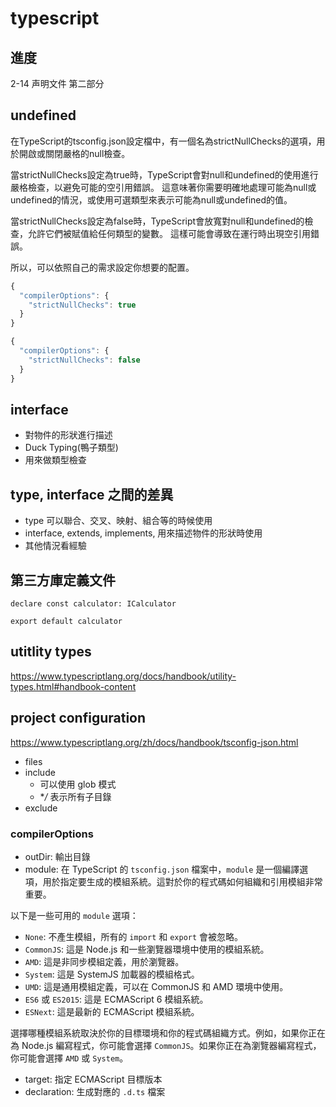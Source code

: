 # typescript

## 進度

2-14 声明文件 第二部分

## undefined

在TypeScript的tsconfig.json設定檔中，有一個名為strictNullChecks的選項，用於開啟或關閉嚴格的null檢查。

當strictNullChecks設定為true時，TypeScript會對null和undefined的使用進行嚴格檢查，以避免可能的空引用錯誤。 這意味著你需要明確地處理可能為null或undefined的情況，或使用可選類型來表示可能為null或undefined的值。

當strictNullChecks設定為false時，TypeScript會放寬對null和undefined的檢查，允許它們被賦值給任何類型的變數。 這樣可能會導致在運行時出現空引用錯誤。

所以，可以依照自己的需求設定你想要的配置。

```typescript
{
  "compilerOptions": {
    "strictNullChecks": true
  }
}
```

```typescript
{
  "compilerOptions": {
    "strictNullChecks": false
  }
}
```

## interface

- 對物件的形狀進行描述
- Duck Typing(鴨子類型)
- 用來做類型檢查

## type, interface 之間的差異

- type 可以聯合、交叉、映射、組合等的時候使用
- interface, extends, implements, 用來描述物件的形狀時使用
- 其他情況看經驗

## 第三方庫定義文件

```
declare const calculator: ICalculator

export default calculator
```

## utitlity types

<https://www.typescriptlang.org/docs/handbook/utility-types.html#handbook-content>

## project configuration

<https://www.typescriptlang.org/zh/docs/handbook/tsconfig-json.html>

- files
- include
  - 可以使用 glob 模式
  - **/* 表示所有子目錄
- exclude

### compilerOptions

- outDir: 輸出目錄
- module:
在 TypeScript 的 `tsconfig.json` 檔案中，`module` 是一個編譯選項，用於指定要生成的模組系統。這對於你的程式碼如何組織和引用模組非常重要。

以下是一些可用的 `module` 選項：

- `None`: 不產生模組，所有的 `import` 和 `export` 會被忽略。
- `CommonJS`: 這是 Node.js 和一些瀏覽器環境中使用的模組系統。
- `AMD`: 這是非同步模組定義，用於瀏覽器。
- `System`: 這是 SystemJS 加載器的模組格式。
- `UMD`: 這是通用模組定義，可以在 CommonJS 和 AMD 環境中使用。
- `ES6` 或 `ES2015`: 這是 ECMAScript 6 模組系統。
- `ESNext`: 這是最新的 ECMAScript 模組系統。

選擇哪種模組系統取決於你的目標環境和你的程式碼組織方式。例如，如果你正在為 Node.js 編寫程式，你可能會選擇 `CommonJS`。如果你正在為瀏覽器編寫程式，你可能會選擇 `AMD` 或 `System`。

- target: 指定 ECMAScript 目標版本
- declaration: 生成對應的 `.d.ts` 檔案
